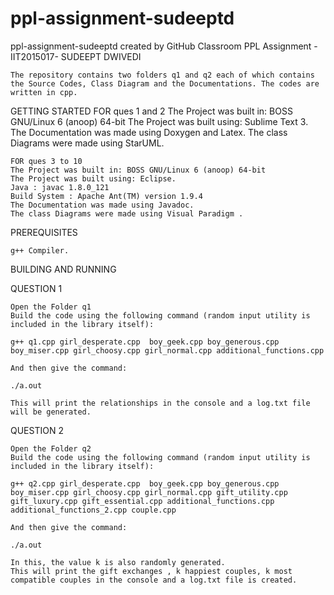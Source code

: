 # ppl-assignment-sudeeptd
ppl-assignment-sudeeptd created by GitHub Classroom
PPL Assignment - IIT2015017- SUDEEPT DWIVEDI

    The repository contains two folders q1 and q2 each of which contains the Source Codes, Class Diagram and the Documentations. The codes are written in cpp.

GETTING STARTED
    FOR ques 1 and 2
    The Project was built in: BOSS GNU/Linux 6 (anoop) 64-bit
    The Project was built using: Sublime Text 3.
    The Documentation was made using Doxygen and Latex.
    The class Diagrams were made using StarUML.
    
    FOR ques 3 to 10
    The Project was built in: BOSS GNU/Linux 6 (anoop) 64-bit
    The Project was built using: Eclipse.
    Java : javac 1.8.0_121
    Build System : Apache Ant(TM) version 1.9.4
    The Documentation was made using Javadoc.
    The class Diagrams were made using Visual Paradigm .

PREREQUISITES

    g++ Compiler.

BUILDING AND RUNNING

QUESTION 1

    Open the Folder q1
    Build the code using the following command (random input utility is included in the library itself):
    
    g++ q1.cpp girl_desperate.cpp  boy_geek.cpp boy_generous.cpp boy_miser.cpp girl_choosy.cpp girl_normal.cpp additional_functions.cpp
    
    And then give the command:
    
    ./a.out
    
    This will print the relationships in the console and a log.txt file will be generated.

QUESTION 2

    Open the Folder q2
    Build the code using the following command (random input utility is included in the library itself):
    
    g++ q2.cpp girl_desperate.cpp  boy_geek.cpp boy_generous.cpp boy_miser.cpp girl_choosy.cpp girl_normal.cpp gift_utility.cpp gift_luxury.cpp gift_essential.cpp additional_functions.cpp additional_functions_2.cpp couple.cpp

    And then give the command:
    
    ./a.out
    
    In this, the value k is also randomly generated.
    This will print the gift exchanges , k happiest couples, k most compatible couples in the console and a log.txt file is created.
